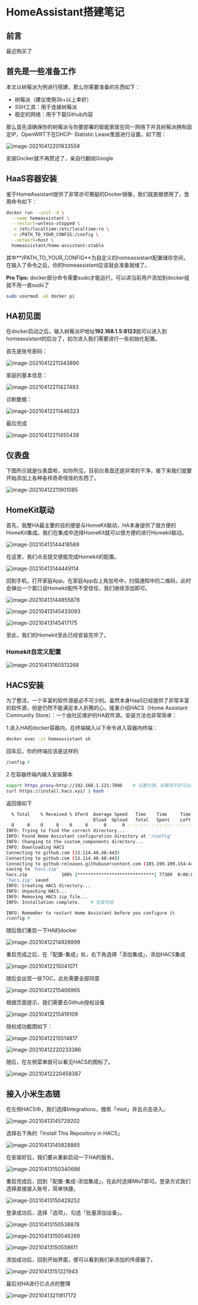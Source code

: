 # HomeAssistant搭建笔记

## 前言

最近购买了

## 首先是一些准备工作

本文以树莓派为例进行搭建，那么你需要准备的东西如下：

- 树莓派（建议使用3b+以上幸好）
- SSH工具：用于连接树莓派
- 稳定的网络：用于下载Github内容

那么首先请确保你的树莓派与你要部署的智能家居在同一网络下并且树莓派拥有固定IP，OpenWRT下在DHCP- Statistic Lease里面进行设置，如下图：

![image-20210412201833559](HomeAssistant%E6%90%AD%E5%BB%BA%E7%AC%94%E8%AE%B0.assets/image-20210412201833559.png)

安装Docker就不再赘述了，亲自行翻阅Google

## HaaS容器安装

鉴于HomeAssistant提供了非常亦可赛艇的Docker镜像，我们就直接使用了，食用命令如下：

```sh
docker run --init -d \
  --name homeassistant \
  --restart=unless-stopped \
  -v /etc/localtime:/etc/localtime:ro \
  -v /PATH_TO_YOUR_CONFIG:/config \
  --network=host \
  homeassistant/home-assistant:stable
```

其中**/PATH_TO_YOUR_CONFIG**为自定义的homeassistant配置储存空间，在输入了命令之后，你的homeassistant应该就会准备就绪了。

**Pro Tips:** docker部分命令需要sudo才能运行，可以讲当前用户添加到docker组就不用一直sudo了

```sh
sudo usermod -aG docker pi
```

## HA初见面

在docker启动之后，输入树莓派IP地址**192.168.1.5:8123**就可以进入到homeassistant的后台了，初次进入我们需要进行一些初始化配置。

首先是账号密码：

![image-20210412211343890](HomeAssistant%E6%90%AD%E5%BB%BA%E7%AC%94%E8%AE%B0.assets/image-20210412211343890.png)

家庭的基本信息：

![image-20210412211427493](HomeAssistant%E6%90%AD%E5%BB%BA%E7%AC%94%E8%AE%B0.assets/image-20210412211427493.png)

诊断数据：

![image-20210412211446323](HomeAssistant%E6%90%AD%E5%BB%BA%E7%AC%94%E8%AE%B0.assets/image-20210412211446323.png)

最后完成

![image-20210412211455439](HomeAssistant%E6%90%AD%E5%BB%BA%E7%AC%94%E8%AE%B0.assets/image-20210412211455439.png)

## 仪表盘

下图所示就是仪表盘啦，如你所见，目前仪表盘还是非常的干净，接下来我们就要开始添加上各种各样奇奇怪怪的东西了。

![image-20210412211901085](HomeAssistant%E6%90%AD%E5%BB%BA%E7%AC%94%E8%AE%B0.assets/image-20210412211901085.png)

## HomeKit联动

首先，我整HA最主要的目的便是与HomeKit联动，HA本身提供了很方便的HomeKit集成。我们在集成中选择HomeKit就可以很方便的进行Homekit联动。

![image-20210413144418589](HomeAssistant%E6%90%AD%E5%BB%BA%E7%AC%94%E8%AE%B0.assets/image-20210413144418589.png)

在这里，我们点击提交便能完成Homekit的配置。

![image-20210413144449114](HomeAssistant%E6%90%AD%E5%BB%BA%E7%AC%94%E8%AE%B0.assets/image-20210413144449114.png)

回到手机，打开家庭App。在家庭App右上角加号中，扫描通知中的二维码，此时会弹出一个窗口说Homekit配件不受信任，我们继续添加即可。

![image-20210413144855878](HomeAssistant%E6%90%AD%E5%BB%BA%E7%AC%94%E8%AE%B0.assets/image-20210413144855878.png)

![image-20210413145433093](HomeAssistant%E6%90%AD%E5%BB%BA%E7%AC%94%E8%AE%B0.assets/image-20210413145433093.png)

![image-20210413145417175](HomeAssistant%E6%90%AD%E5%BB%BA%E7%AC%94%E8%AE%B0.assets/image-20210413145417175.png)

至此，我们的Homekit至此已经安装完毕了。

### Homekit自定义配置

![image-20210413160513268](HomeAssistant%E6%90%AD%E5%BB%BA%E7%AC%94%E8%AE%B0.assets/image-20210413160513268.png)

## HACS安装

为了整活，一个丰富的软件源是必不可少的。虽然本身HaaS已经提供了非常丰富的软件源，但是仍然不能满足本人折腾的心。隆重介绍HACS（Home Assistant Community Store）：一个由社区维护的HA软件源。安装方法也非常简单：

1.进入HA的docker容器内，在终端输入以下命令进入容器内终端：

```sh
docker exec -it homeassistant sh
```

回车后，你的终端应该是这样的

```sh
/config #
```

2.在容器终端内输入安装脚本

```sh
export https_proxy=http://192.168.1.121:7890	# 设置代理，如果网不好可以设置一下
curl https://install.hacs.xyz/ | bash -
```

返回值如下

```sh
  % Total    % Received % Xferd  Average Speed   Time    Time     Time  Current
                                 Dload  Upload   Total   Spent    Left  Speed
  0     0    0     0    0     0      0      0 --:--:-- --:--:-- --:--:--       0     0    0     0    0     0      0      0 --:--:-- --:--:-- --:--:--     100  2482  100  2482    0     0   1888      0  0:00:01  0:00:01 --:--:--  1890
INFO: Trying to find the correct directory...
INFO: Found Home Assistant configuration directory at '/config'
INFO: Changing to the custom_components directory...
INFO: Downloading HACS
Connecting to github.com (13.114.40.48:443)
Connecting to github.com (13.114.40.48:443)
Connecting to github-releases.githubusercontent.com (185.199.109.154:443)
saving to 'hacs.zip'
hacs.zip             100% |*****************************| 77300  0:00:00 ETA
'hacs.zip' saved
INFO: Creating HACS directory...
INFO: Unpacking HACS...
INFO: Removing HACS zip file...
INFO: Installation complete.	# 安装完成

INFO: Remember to restart Home Assistant before you configure it
/config #
```

随后我们重启一下HA的docker

![image-20210412214926999](HomeAssistant%E6%90%AD%E5%BB%BA%E7%AC%94%E8%AE%B0.assets/image-20210412214926999.png)

重启完成之后，在「配置-集成」处，右下角选择「添加集成」，添加HACS集成

![image-20210412215041071](HomeAssistant%E6%90%AD%E5%BB%BA%E7%AC%94%E8%AE%B0.assets/image-20210412215041071.png)

随后会出现一些TOC，此处需要全部同意

![image-20210412215406965](HomeAssistant%E6%90%AD%E5%BB%BA%E7%AC%94%E8%AE%B0.assets/image-20210412215406965.png)

根据页面提示，我们需要去Github授权设备

![image-20210412215419109](HomeAssistant%E6%90%AD%E5%BB%BA%E7%AC%94%E8%AE%B0.assets/image-20210412215419109.png)

授权成功截图如下：

![image-20210412215514817](HomeAssistant%E6%90%AD%E5%BB%BA%E7%AC%94%E8%AE%B0.assets/image-20210412215514817.png)

![image-20210412220233386](HomeAssistant%E6%90%AD%E5%BB%BA%E7%AC%94%E8%AE%B0.assets/image-20210412220233386.png)

随后，在左侧菜单就可以看见HACS的图标了。

![image-20210412220458387](HomeAssistant%E6%90%AD%E5%BB%BA%E7%AC%94%E8%AE%B0.assets/image-20210412220458387.png)

## 接入小米生态链

在左侧HACS中，我们选择Integrations，搜索「miot」并且点击进入。

![image-20210413145729202](HomeAssistant%E6%90%AD%E5%BB%BA%E7%AC%94%E8%AE%B0.assets/image-20210413145729202.png)

选择右下角的「Install This Repository in HACS」

![image-20210413145828885](HomeAssistant%E6%90%AD%E5%BB%BA%E7%AC%94%E8%AE%B0.assets/image-20210413145828885.png)

在安装好后，我们要从重新启动一下HA的服务。

![image-20210413150340686](HomeAssistant%E6%90%AD%E5%BB%BA%E7%AC%94%E8%AE%B0.assets/image-20210413150340686.png)

重启完成后，回到「配置-集成-添加集成」，在此时选择MIoT即可。登录方式我们选择直接接入账号，简单快捷。

![image-20210413150429252](HomeAssistant%E6%90%AD%E5%BB%BA%E7%AC%94%E8%AE%B0.assets/image-20210413150429252.png)

登录成功后，选择「选项」，勾选「批量添加设备」。

![image-20210413150538878](HomeAssistant%E6%90%AD%E5%BB%BA%E7%AC%94%E8%AE%B0.assets/image-20210413150538878.png)

![image-20210413150546269](HomeAssistant%E6%90%AD%E5%BB%BA%E7%AC%94%E8%AE%B0.assets/image-20210413150546269.png)

![image-20210413150558611](HomeAssistant%E6%90%AD%E5%BB%BA%E7%AC%94%E8%AE%B0.assets/image-20210413150558611.png)

添加成功后，回到开始界面，便可以看到我们新添加的传感器了。

![image-20210413151221943](HomeAssistant%E6%90%AD%E5%BB%BA%E7%AC%94%E8%AE%B0.assets/image-20210413151221943.png)

最后对HA进行亿点点的整理

![image-20210413211817172](HomeAssistant%E6%90%AD%E5%BB%BA%E7%AC%94%E8%AE%B0.assets/image-20210413211817172.png)